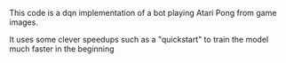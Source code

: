 This code is a dqn implementation of a bot playing Atari Pong from game images.

It uses some clever speedups such as a "quickstart" to train the model much faster in the beginning
